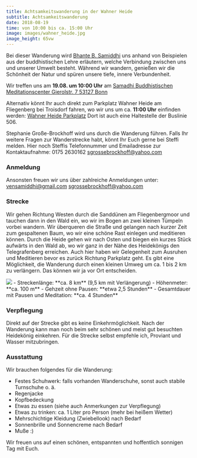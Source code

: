 ```yaml
---
title: Achtsamkeitswanderung in der Wahner Heide
subtitle: Achtsamkeitswanderung
date: 2018-08-19
time: von 10:00 bis ca. 15:00 Uhr
image: images/wahner_heide.jpg
image_height: 65vw
---
```

Bei dieser Wanderung wird [Bhante B. Samiddhi](lehrer.html) uns anhand von Beispielen aus der buddhistischen Lehre erläutern, welche Verbindung zwischen uns und unserer Umwelt besteht. Während wir wandern, genießen wir die Schönheit der Natur und spüren unsere tiefe, innere Verbundenheit.

Wir treffen uns am **19.08. um 10:00 Uhr** am
[Samadhi Buddhistischen Meditationscenter
Gierolstr. 7
53127 Bonn](https://goo.gl/maps/A82Y46yjUSo)

Alternativ könnt Ihr auch direkt zum Parkplatz Wahner Heide am Fliegenberg bei Troisdorf fahren, wo wir uns um ca. **11:00 Uhr** einfinden werden:
[Wahner Heide Parkplatz](https://goo.gl/maps/24pLBoUWsEG2)
Dort ist auch eine Haltestelle der Buslinie 506.

Stephanie Große-Brockhoff wird uns durch die Wanderung führen. Falls Ihr weitere Fragen zur Wanderstrecke habt, könnt Ihr Euch gerne bei Steffi melden. Hier noch Steffis Telefonnummer und Emailadresse zur Kontaktaufnahme:
0175 2630162
<sgrossebrockhoff@yahoo.com>

### Anmeldung
Ansonsten freuen wir uns über zahlreiche Anmeldungen unter:
<vensamiddhi@gmail.com>
<sgrossebrockhoff@yahoo.com>

### Strecke
Wir gehen Richtung Westen durch die Sanddünen am Fliegenbergmoor und tauchen dann in den Wald ein, wo wir im Bogen an zwei kleinen Tümpeln vorbei wandern. Wir überqueren die Straße und gelangen nach kurzer Zeit zum gespaltenen Baum, wo wir eine schöne Rast einlegen und meditieren können. Durch die Heide gehen wir nach Osten und biegen ein kurzes Stück aufwärts in den Wald ab, wo wir ganz in der Nähe des Heidekönigs den Telegrafenberg erreichen. Auch hier haben wir Gelegenheit zum Ausruhen und Meditieren bevor es zurück Richtung Parkplatz geht. Es gibt eine Möglichkeit, die Wanderung durch einen kleinen Umweg um ca. 1 bis 2 km zu verlängern. Das können wir ja vor Ort entscheiden.

<img src="images/aw2018_2_map.jpg" class="picture">
- Streckenlänge: **ca. 8 km** (9,5 km mit Verlängerung)
- Höhenmeter: **ca. 100 m**
- Gehzeit ohne Pausen: **etwa 2,5 Stunden**
- Gesamtdauer mit Pausen und Meditation: **ca. 4 Stunden**

### Verpflegung
Direkt auf der Strecke gibt es keine Einkehrmöglichkeit. Nach der Wanderung kann man noch beim sehr schönen und meist gut besuchten Heidekönig einkehren. Für die Strecke selbst empfehle ich, Proviant und Wasser mitzubringen.

### Ausstattung
Wir brauchen folgendes für die Wanderung:

- Festes Schuhwerk: falls vorhanden Wanderschuhe, sonst auch stabile Turnschuhe o. ä.
- Regenjacke
- Kopfbedeckung
- Etwas zu essen (siehe auch Anmerkungen zur Verpflegung)
- Etwas zu trinken: ca. 1 Liter pro Person (mehr bei heißem Wetter)
- Mehrschichtige Kleidung (Zwiebellook) nach Bedarf
- Sonnenbrille und Sonnencreme nach Bedarf
- Muße :)

Wir freuen uns auf einen schönen, entspannten und hoffentlich sonnigen Tag mit Euch.
